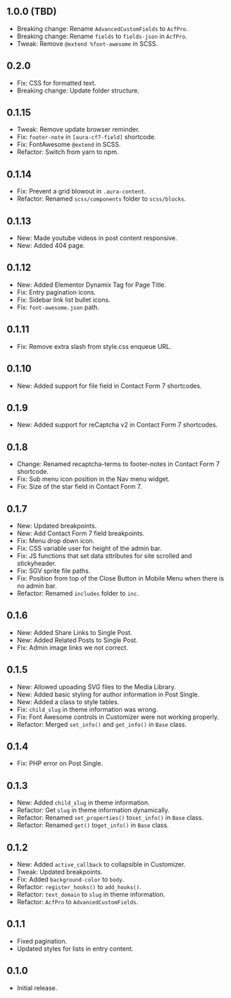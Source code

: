 ## 1.0.0 (TBD)

- Breaking change: Rename `AdvancedCustomFields` to `AcfPro`.
- Breaking change: Rename `fields` to `fields-json` in `AcfPro`.
- Tweak: Remove `@extend %font-awesome` in SCSS.

## 0.2.0

- Fix: CSS for formatted text.
- Breaking change: Update folder structure.

## 0.1.15

- Tweak: Remove update browser reminder.
- Fix: `footer-note` in `[aura-cf7-field]` shortcode.
- Fix: FontAwesome `@extend` in SCSS.
- Refactor: Switch from yarn to npm.

## 0.1.14

- Fix: Prevent a grid blowout in `.aura-content`.
- Refactor: Renamed `scss/components` folder to `scss/blocks`.

## 0.1.13

- New: Made youtube videos in post content responsive.
- New: Added 404 page.

## 0.1.12

- New: Added Elementor Dynamix Tag for Page Title.
- Fix: Entry pagination icons.
- Fix: Sidebar link list bullet icons.
- Fix: `font-awesome.json` path.

## 0.1.11

- Fix: Remove extra slash from style.css enqueue URL.

## 0.1.10

- New: Added support for file field in Contact Form 7 shortcodes.

## 0.1.9

- New: Added support for reCaptcha v2 in Contact Form 7 shortcodes.

## 0.1.8

- Change: Renamed recaptcha-terms to footer-notes in Contact Form 7 shortcode.
- Fix: Sub menu icon position in the Nav menu widget.
- Fix: Size of the star field in Contact Form 7.

## 0.1.7

- New: Updated breakpoints.
- New: Add Contact Form 7 field breakpoints.
- Fix: Menu drop down icon.
- Fix: CSS variable user for height of the admin bar.
- Fix: JS functions that set data sttributes for site scrolled and stickyheader.
- Fix: SGV sprite file paths.
- Fix: Position from top of the Close Button in Mobile Menu when there is no admin bar.
- Refactor: Renamed `includes` folder to `inc`.

## 0.1.6

- New: Added Share Links to Single Post.
- New: Added Related Posts to Single Post.
- Fix: Admin image links we not correct.

## 0.1.5

- New: Allowed upoading SVG files to the Media Library.
- New: Added basic styling for author information in Post Single.
- New: Added a class to style tables.
- Fix: `child_slug` in theme information was wrong.
- Fix: Font Awesome controls in Customizer were not working properly.
- Refactor: Merged `set_info()` and `get_info()` in `Base` class.

## 0.1.4

- Fix: PHP error on Post Single.

## 0.1.3

- New: Added `child_slug` in theme information.
- Refactor: Get `slug` in theme information dynamically.
- Refactor: Renamed `set_properties()` to`set_info()` in `Base` class.
- Refactor: Renamed `get()` to`get_info()` in `Base` class.

## 0.1.2

- New: Added `active_callback` to collapsible in Customizer.
- Tweak: Updated breakpoints.
- Fix: Added `background-color` to `body`.
- Refactor: `register_hooks()` to `add_hooks()`.
- Refactor: `text_domain` to `slug` in theme information.
- Refactor: `AcfPro` to `AdvancedCustomFields`.

## 0.1.1

- Fixed pagination.
- Updated styles for lists in entry content.

## 0.1.0

- Initial release.
